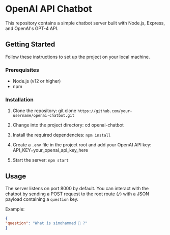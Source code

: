 # OpenAI API Chatbot

This repository contains a simple chatbot server built with Node.js, Express, and OpenAI's GPT-4 API.

## Getting Started

Follow these instructions to set up the project on your local machine.

### Prerequisites

- Node.js (v12 or higher)
- npm

### Installation

1. Clone the repository:
git clone `https://github.com/your-username/openai-chatbot.git`
2. Change into the project directory:
cd openai-chatbot

3. Install the required dependencies:
`npm install`

4. Create a `.env` file in the project root and add your OpenAI API key:
API_KEY=your_openai_api_key_here

5. Start the server:
`npm start`


## Usage

The server listens on port 8000 by default. You can interact with the chatbot by sending a POST request to the root route (`/`) with a JSON payload containing a `question` key.

Example:

```json
{
"question": "What is simohammed 💯 ?"
}
